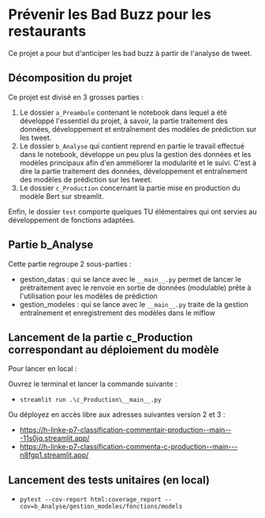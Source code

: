 # Prévenir les Bad Buzz pour les restaurants

Ce projet a pour but d'anticiper les bad buzz à partir de l'analyse de tweet. 

## Décomposition du projet

Ce projet est divisé en 3 grosses parties :
1) Le dossier `a_Preambule` contenant le notebook dans lequel a été développé l'essentiel du projet, à savoir,
la partie traitement des données, développement et entraînement des modèles de prédiction sur les tweet.
2) Le dossier `b_Analyse` qui contient reprend en partie le travail effectué dans le notebook, 
développe un peu plus la gestion des données et les modèles principaux afin d'en amméliorer la modularité et le suivi.
C'est à dire la partie traitement des données, développement et entraînement des modèles de prédiction sur les tweet.
3) Le dossier `c_Production` concernant la partie mise en production du modèle Bert sur streamlit. 

Enfin, le dossier `test` comporte quelques TU élémentaires qui ont
servies au développement de fonctions adaptées.


## Partie b_Analyse

Cette partie regroupe 2 sous-parties :

*   gestion_datas : qui se lance avec le `__main__.py` permet de lancer le prétraitement avec le renvoie en sortie 
de données (modulable) prête à l'utilisation pour les modèles de prédiction
*  gestion_modeles : qui se lance avec le `__main__.py` traite de la gestion entraînement et enregistrement des modèles 
dans le mlflow
## Lancement de la partie c_Production correspondant au déploiement du modèle

Pour lancer en local :

Ouvrez le terminal et lancer la commande suivante :

*   `streamlit run .\c_Production\__main__.py`

Ou déployez en accès libre aux adresses suivantes version 2 et 3 :

* https://h-linke-p7-classification-commentair-production--main---11s0jq.streamlit.app/
* https://h-linke-p7-classification-commenta-c-production--main---n8fgp1.streamlit.app/

## Lancement des tests unitaires (en local)

*   `pytest --cov-report html:coverage_report --cov=b_Analyse/gestion_modeles/fonctions/models`
